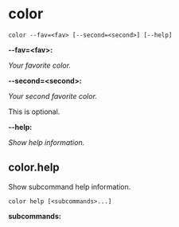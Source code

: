 # color

<!-- Generated by swift-argument-parser -->

```
color --fav=<fav> [--second=<second>] [--help]
```

**--fav=\<fav\>:**

*Your favorite color.*


**--second=\<second\>:**

*Your second favorite color.*

This is optional.


**--help:**

*Show help information.*


## color.help

Show subcommand help information.

```
color help [<subcommands>...] 
```

**subcommands:**
